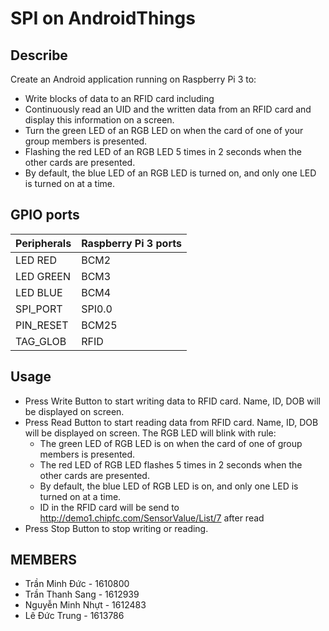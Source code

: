 # SPI on AndroidThings

## Describe
 Create an Android application running on Raspberry Pi 3 to:
 + Write blocks of data to an RFID card including
 + Continuously read an UID and the written data from an RFID card and display this information
on a screen.
 + Turn the green LED of an RGB LED on when the card of one of your group members is presented.
 + Flashing the red LED of an RGB LED 5 times in 2 seconds when the other cards are presented.
+ By default, the blue LED of an RGB LED is turned on, and only one LED is turned on at a time.

## GPIO ports

| Peripherals    |  Raspberry Pi 3 ports |
|----------------|-----------------------|
| LED RED        |  BCM2|
| LED GREEN      |  BCM3|
| LED BLUE       |  BCM4|
| SPI_PORT       |  SPI0.0|
| PIN_RESET      |  BCM25|
| TAG_GLOB         |  RFID|


## Usage

+ Press Write Button to start writing data to RFID card. Name, ID, DOB will be displayed on screen.
+ Press Read Button to start reading data from RFID card. Name, ID, DOB will be displayed on screen. The RGB LED will blink with rule:
	+ The green LED of RGB LED is on when the card of one of group members is presented.
    + The red LED of RGB LED flashes 5 times in 2 seconds when the other cards are presented.
    + By default, the blue LED of RGB LED is on, and only one LED is turned on at a time.
	+ ID in the RFID card will be send to http://demo1.chipfc.com/SensorValue/List/7 after read
+ Press Stop Button to stop writing or reading.

## MEMBERS

+ Trần Minh Đức - 1610800
+ Trần Thanh Sang - 1612939
+ Nguyễn Minh Nhựt - 1612483
+ Lê Đức Trung - 1613786

